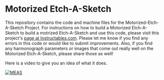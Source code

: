 # Motorized Etch-A-Sketch

This repository contains the code and machine files for the Motorized-Etch-A-Sketch Project.  For instructions on how to build a Motorized Etch-A-Sketch
to build a motrized Etch-A-Sketch and use this code, please visit this project's [page at Instructables.com](https://www.instructables.com/Motorized-Etch-A-Sketch/).
Please let me know if you find any errors in this code or would like to submit improvements.  Also, if you find
any harmonograph parameters or images that come out really well on the Motorized Etch-A-Sketch, please share those
as well!

Here is a video to give you an idea of what it does.

[![MEAS](http://img.youtube.com/vi/P-Nu33QojrQ/0.jpg)](https://www.youtube.com/watch?v=P-Nu33QojrQ "Motorized Etch-A-Sketch")